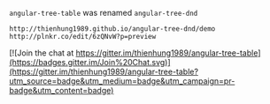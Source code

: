 `angular-tree-table` was renamed `angular-tree-dnd`

    http://thienhung1989.github.io/angular-tree-dnd/demo
    http://plnkr.co/edit/6zQNvW?p=preview



[![Join the chat at https://gitter.im/thienhung1989/angular-tree-table](https://badges.gitter.im/Join%20Chat.svg)](https://gitter.im/thienhung1989/angular-tree-table?utm_source=badge&utm_medium=badge&utm_campaign=pr-badge&utm_content=badge)